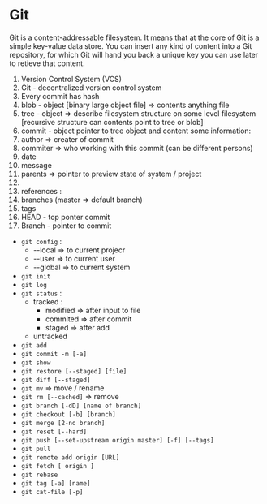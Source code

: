 # Git

Git is a content-addressable filesystem. It means that at the core of Git is a
simple key-value data store. You can insert any kind of content into a Git
repository, for which Git will hand you back a unique key you can use later to
retieve that content.

1. Version Control System (VCS)
2. Git - decentralized version control system
3. Every commit has hash
4. blob - object [binary large object file] => contents anything file
5. tree - object => describe filesystem structure on some level filesystem
   [recursive structure can contents point to tree or blob]
6. commit - object pointer to tree object and content some information:
  1. author => creater of commit
  2. commiter => who working with this commit (can be different persons)
  3. date
  4. message
  5. parents => pointer to preview state of system / project
7. 
8. references :
  1. branches (master => default branch)
  2. tags
9. HEAD - top ponter commit
10. Branch - pointer to commit

- `git config` :
  - --local => to current projecr
  - --user => to current user
  - --global => to current system
- `git init`
- `git log`
- `git status` :
  - tracked :
    - modified => after input to file
    - commited => after commit
    - staged => after add
  - untracked
- `git add`
- `git commit -m [-a]`
- `git show`
- `git restore [--staged] [file]`
- `git diff [--staged]`
- `git mv` => move / rename
- `git rm [--cached]` => remove
- `git branch [-dD] [name of branch]`
- `git checkout [-b] [branch]`
- `git merge [2-nd branch]`
- `git reset [--hard]`
- `git push [--set-upstream origin master] [-f] [--tags]`
- `git pull`
- `git remote add origin [URL]`
- `git fetch [ origin ]`
- `git rebase`
- `git tag [-a] [name]`
- `git cat-file [-p]`

